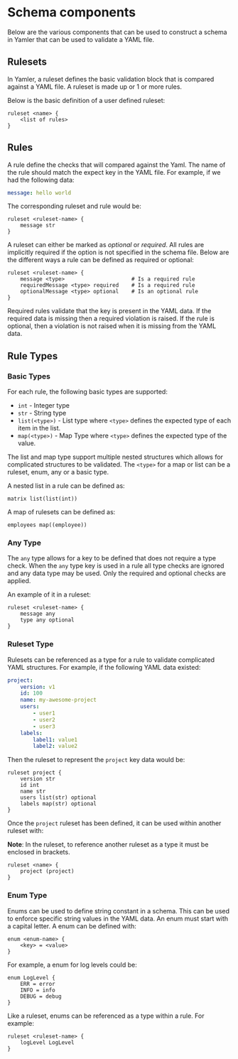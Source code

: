# Schema components

Below are the various components that can be used to construct a schema in Yamler that can be used to validate a YAML file.

## Rulesets

In Yamler, a ruleset defines the basic validation block that is compared against a YAML file. A ruleset is made up or 1 or more rules.

Below is the basic definition of a user defined ruleset:

```text
ruleset <name> {
    <list of rules>
}
```

## Rules

A rule define the checks that will compared against the Yaml. The name of the rule should match the expect key in the YAML file. For example, if we had the following data:

```yaml
message: hello world
```

The corresponding ruleset and rule would be:

```text
ruleset <ruleset-name> {
    message str
}
```

A ruleset can either be marked as *optional* or *required*. All rules are implicitly required if the option is not specified in the schema file. Below are the different ways a rule can be defined as required or optional:

```text
ruleset <ruleset-name> {
    message <type>                     # Is a required rule
    requiredMessage <type> required    # Is a required rule
    optionalMessage <type> optional    # Is an optional rule
}
```

Required rules validate that the key is present in the YAML data. If the required data is missing then a required violation is raised. If the rule is optional, then a violation is not raised when it is missing from the YAML data.

## Rule Types

### Basic Types

For each rule, the following basic types are supported:

* `int` - Integer type
* `str` - String type
* `list(<type>)` - List type where `<type>` defines the expected type of each item in the list.
* `map(<type>)` - Map Type where `<type>` defines the expected type of the value.

The list and map type support multiple nested structures which allows for complicated structures to be validated. The `<type>` for a map or list can be a ruleset, enum, any or a basic type.

A nested list in a rule can be defined as:

```text
matrix list(list(int))
```

A map of rulesets can be defined as:

```text
employees map((employee))
```

### Any Type

The `any` type allows for a key to be defined that does not require a type check. When the `any` type key is used in a rule all type checks are ignored and any data type may be used. Only the required and optional checks are applied.

An example of it in a ruleset:

```text
ruleset <ruleset-name> {
    message any
    type any optional
}
```

### Ruleset Type

Rulesets can be referenced as a type for a rule to validate complicated YAML structures. For example, if the following YAML data existed:

```yaml
project:
    version: v1
    id: 100
    name: my-awesome-project
    users:
        - user1
        - user2
        - user3
    labels:
        label1: value1
        label2: value2
```

Then the ruleset to represent the `project` key data would be:

```text
ruleset project {
    version str
    id int
    name str
    users list(str) optional
    labels map(str) optional
}
```

Once the `project` ruleset has been defined, it can be used within another ruleset with:

**Note**: In the ruleset, to reference another ruleset as a type it must be enclosed in brackets.

```text
ruleset <name> {
    project (project)
}
```

### Enum Type

Enums can be used to define string constant in a schema. This can be used to enforce specific string values in the YAML data. An enum must start with a capital letter. A enum can be defined with:

```text
enum <enum-name> {
    <key> = <value>
}
```

For example, a enum for log levels could be:

```text
enum LogLevel {
    ERR = error
    INFO = info
    DEBUG = debug
}
```

Like a ruleset, enums can be referenced as a type within a rule. For example:

```text
ruleset <ruleset-name> {
    logLevel LogLevel
}
```
